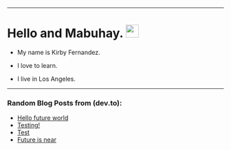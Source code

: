 
<img src="https://komarev.com/ghpvc/?username=kirbygit&style=flat-square&color=blue" alt=""/>

---
<h1>
  Hello and Mabuhay.
  <img src="https://media.giphy.com/media/hvRJCLFzcasrR4ia7z/giphy.gif" width="30px"/>
</h1>

- My name is Kirby Fernandez.

- I love to learn.

- I live in Los Angeles.

---

### Random Blog Posts from (dev.to):
<!-- BLOG-POST-LIST:START -->
- [Hello future world](https://dev.to/ben/hello-future-world-4p9d)
- [Testing!](https://dev.to/ben/testing-240)
- [Test](https://dev.to/ben/test-5cj6)
- [Future is near](https://dev.to/ben/future-is-near-3efj)
<!-- BLOG-POST-LIST:END -->
